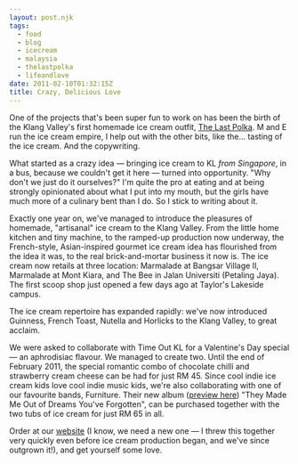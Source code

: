 ```yaml
---
layout: post.njk
tags:
  - food
  - blog
  - icecream
  - malaysia
  - thelastpolka
  - lifeandlove
date: 2011-02-10T01:32:15Z
title: Crazy, Delicious Love
---
```


One of the projects that's been super fun to work on has been the birth of the Klang Valley's first homemade ice cream outfit, [The Last Polka](http://thelastpolka.com). M and E run the ice cream empire, I help out with the other bits, like the&#8230; tasting of the ice cream. And the copywriting.

What started as a crazy idea — bringing ice cream to KL _from Singapore_, in a bus, because we couldn't get it here — turned into opportunity. "Why don't we just do it ourselves?" I'm quite the pro at eating and at being strongly opinionated about what I put into my mouth, but the girls have much more of a culinary bent than I do. So I stick to writing about it.

Exactly one year on, we've managed to introduce the pleasures of homemade, "artisanal" ice cream to the Klang Valley. From the little home kitchen and tiny machine, to the ramped-up production now underway, the French-style, Asian-inspired gourmet ice cream idea has flourished from the idea it was, to the real brick-and-mortar business it now is. The ice cream now retails at three location: Marmalade at Bangsar Village II, Marmalade at Mont Kiara, and The Bee in Jalan Universiti (Petaling Jaya). The first scoop shop just opened a few days ago at Taylor's Lakeside campus.

The ice cream repertoire has expanded rapidly: we've now introduced Guinness, French Toast, Nutella and Horlicks to the Klang Valley, to great acclaim.

We were asked to collaborate with Time Out KL for a Valentine's Day special — an aphrodisiac flavour. We managed to create two. Until the end of February 2011, the special romantic combo of chocolate chilli and strawberry cream cheese can be had for just RM 45. Since cool indie ice cream kids love cool indie music kids, we're also collaborating with one of our favourite bands, Furniture. Their new album ([preview here](http://furniture.bandcamp.com/)) "They Made Me Out of Dreams You've Forgotten", can be purchased together with the two tubs of ice cream for just RM 65 in all.

Order at our [website](http://thelastpolka.com/) (I know, we need a new one — I threw this together very quickly even before ice cream production began, and we've since outgrown it!), and get yourself some love.
